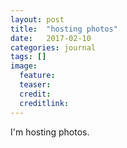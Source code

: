 ```yaml
---
layout: post
title:  "hosting photos"
date:   2017-02-10
categories: journal
tags: []
image:
  feature:
  teaser: 
  credit: 
  creditlink: 
---
```


I'm hosting photos. 

<center><img src="{{ '../images/img/beautifulsoup.png' | prepend: site.baseurl }}" alt=""></center>

<center><img src="{{ '../images/img/binaryconfusionmatrix.png' | prepend: site.baseurl }}" alt=""></center>

<center><img src="{{ '../images/img/nicholascage.png' | prepend: site.baseurl }}" alt=""></center>

<center><img src="{{ '../images/img/joy.png' | prepend: site.baseurl }}" alt=""></center>

 <center><img src="{{ '../images/img/scrapingsites.png' | prepend: site.baseurl }}" alt=""></center>
